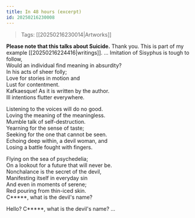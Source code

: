 ```yaml
---
title: In 48 hours (excerpt)
id: 20250216230008
---
```

> Tags: [[20250216230014|Artworks]]

**Please note that this talks about Suicide.** Thank you.
This is part of my example [[20250216224416|writings]].
...
Imitation of Sisyphus is tough to follow,  
Would an individual find meaning in absurdity?  
In his acts of sheer folly;  
Love for stories in motion and  
Lust for contentment.  
Kafkaesque! As it is written by the author.  
Ill intentions flutter everywhere.  

Listening to the voices will do no good.  
Loving the meaning of the meaningless.  
Mumble talk of self-destruction.  
Yearning for the sense of taste;  
Seeking for the one that cannot be seen.  
Echoing deep within, a devil woman, and  
Losing a battle fought with fingers.  
  
Flying on the sea of psychedelia;  
On a lookout for a future that will never be.  
Nonchalance is the secret of the devil,  
Manifesting itself in everyday sin  
And even in moments of serene;  
Red pouring from thin-iced skin.  
C*****, what is the devil's name?  
  
Hello? C*****, what is the devil's name?
...
